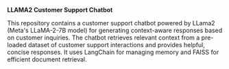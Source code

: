**LLAMA2 Customer Support Chatbot**

This repository contains a customer support chatbot powered by LLama2 (Meta's LLaMA-2-7B model) for generating context-aware responses based on customer inquiries. The chatbot retrieves relevant context from a pre-loaded dataset of customer support interactions and provides helpful, concise responses. It uses LangChain for managing memory and FAISS for efficient document retrieval.
